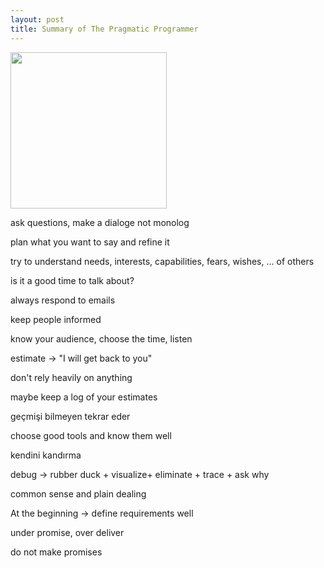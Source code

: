 ```yaml
---
layout: post
title: Summary of The Pragmatic Programmer
---
```


<img height="250"  src="https://i.gr-assets.com/images/S/compressed.photo.goodreads.com/books/1401432508l/4099.jpg" /> 


ask questions, make a dialoge not monolog 

plan what you want to say and refine it 

try to understand needs, interests, capabilities, fears, wishes, ... of others

is it a good time to talk about?

always respond to emails

keep people informed

know your audience, choose the time, listen 

estimate -> "I will get back to you"

don't rely heavily on anything 

maybe keep a log of your estimates

geçmişi bilmeyen tekrar eder 

choose good tools and know them well

kendini kandırma

debug -> rubber duck + visualize+ eliminate + trace + ask why 

common sense and plain dealing 

At the beginning -> define requirements well 

under promise, over deliver 

do not make promises 







